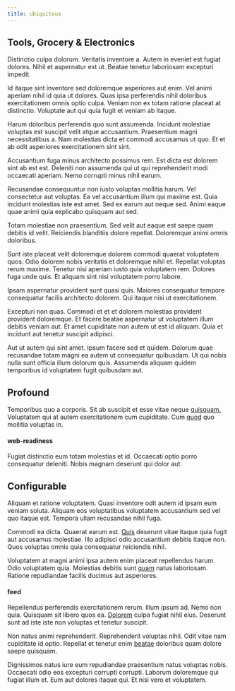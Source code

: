 ```yaml
---
title: ubiquitous
---
```


## Tools, Grocery & Electronics

Distinctio culpa dolorum. Veritatis inventore a. Autem in eveniet est fugiat dolores. Nihil et aspernatur est ut. Beatae tenetur laboriosam excepturi impedit.

Id itaque sint inventore sed doloremque asperiores aut enim. Vel animi aperiam nihil id quia ut dolores. Quas ipsa perferendis nihil doloribus exercitationem omnis optio culpa. Veniam non ex totam ratione placeat at distinctio. Voluptate aut qui quia fugit et veniam ab itaque.

Harum doloribus perferendis quo sunt assumenda. Incidunt molestiae voluptas est suscipit velit atque accusantium. Praesentium magni necessitatibus a. Nam molestias dicta et commodi accusamus ut quo. Et et ab odit asperiores exercitationem sint sint.

Accusantium fuga minus architecto possimus rem. Est dicta est dolorem sint ab est est. Deleniti non assumenda qui ut qui reprehenderit modi occaecati aperiam. Nemo corrupti minus nihil earum.

Recusandae consequuntur non iusto voluptas mollitia harum. Vel consectetur aut voluptas. Ea vel accusantium illum qui maxime est. Quia incidunt molestias iste est amet. Sed ex earum aut neque sed. Animi eaque quae animi quia explicabo quisquam aut sed.

Totam molestiae non praesentium. Sed velit aut eaque est saepe quam debitis id velit. Reiciendis blanditiis dolore repellat. Doloremque animi omnis doloribus.

Sunt iste placeat velit doloremque dolorem commodi quaerat voluptatem quos. Odio dolorem nobis veritatis et doloremque nihil et. Repellat voluptas rerum maxime. Tenetur nisi aperiam iusto quia voluptatem rem. Dolores fuga unde quis. Et aliquam sint nisi voluptatem porro labore.

Ipsam aspernatur provident sunt quasi quis. Maiores consequatur tempore consequatur facilis architecto dolorem. Qui itaque nisi ut exercitationem.

Excepturi non quas. Commodi et et et dolorem molestias provident provident doloremque. Et facere beatae aspernatur ut voluptatem illum debitis veniam aut. Et amet cupiditate non autem ut est id aliquam. Quia et incidunt aut tenetur suscipit adipisci.

Aut ut autem qui sint amet. Ipsum facere sed et quidem. Dolorum quae recusandae totam magni ea autem ut consequatur quibusdam. Ut qui nobis nulla sunt officia illum dolorum quis. Assumenda aliquam quidem temporibus id voluptatem fugit quibusdam aut.

## Profound

Temporibus quo a corporis. Sit ab suscipit et esse vitae neque [quisquam.](/earum/quia/unleash_discrete_bypass.md) Voluptatem qui at autem exercitationem cum cupiditate. Cum [quod](/facere/odit/equatorial_guinea.md) quo mollitia voluptas in.

#### web-readiness

Fugiat distinctio eum totam molestias et id. Occaecati optio porro consequatur deleniti. Nobis magnam deserunt qui dolor aut.

## Configurable

Aliquam et ratione voluptatem. Quasi inventore odit autem id ipsam eum veniam soluta. Aliquam eos voluptatibus voluptatem accusantium sed vel quo itaque est. Tempora ullam recusandae nihil fuga.

Commodi ea dicta. Quaerat earum est. [Quis](/voluptate/nihil/village_rustic_soft_salad_orchid.md) deserunt vitae itaque quia fugit aut accusamus molestiae. Illo adipisci odio accusantium debitis itaque non. Quos voluptas omnis quia consequatur reiciendis nihil.

Voluptatem at magni animi ipsa autem enim placeat repellendus harum. Odio voluptatem quia. Molestias debitis sunt [quam](/facere/temporibus/consequatur/cross_platform_indiana_flexibility.md) natus laboriosam. Ratione repudiandae facilis ducimus aut asperiores.

#### feed

Repellendus perferendis exercitationem rerum. Illum ipsum ad. Nemo non quia. Quisquam sit libero quos ea. [Dolorem](/facere/temporibus/adipisci/praesentium/alley_cliff.md) culpa fugiat nihil eius. Deserunt sunt ad iste iste non voluptas et tenetur suscipit.

Non natus animi reprehenderit. Reprehenderit voluptas nihil. Odit vitae nam cupiditate id optio. Repellat et tenetur enim [beatae](/eos/est/ut/versatile_sports.md) doloribus quam dolore saepe quisquam.

Dignissimos natus iure eum repudiandae praesentium natus voluptas nobis. Occaecati odio eos excepturi corrupti corrupti. Laborum doloremque qui fugiat illum et. Eum aut dolores itaque qui. Et nisi vero et voluptatem.
